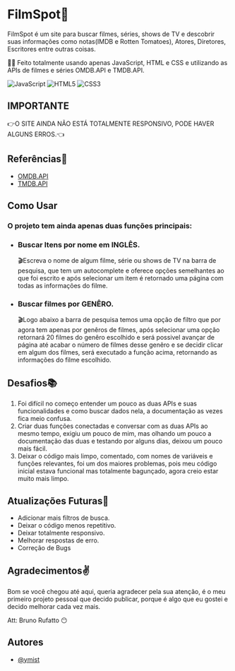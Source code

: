 # FilmSpot🍿

FilmSpot é um site para buscar filmes, séries, shows de TV e descobrir suas informações como notas(IMDB e Rotten Tomatoes), Atores, Diretores, Escritores entre outras coisas.

👨‍💻 Feito totalmente usando apenas JavaScript, HTML e CSS e utilizando as APIs de filmes e séries OMDB.API e TMDB.API.

![JavaScript](https://img.shields.io/badge/javascript-%23323330.svg?style=for-the-badge&logo=javascript&logoColor=%23F7DF1E)
![HTML5](https://img.shields.io/badge/html5-%23E34F26.svg?style=for-the-badge&logo=html5&logoColor=white)
![CSS3](https://img.shields.io/badge/css3-%231572B6.svg?style=for-the-badge&logo=css3&logoColor=white)
## IMPORTANTE

👉O SITE AINDA NÃO ESTÁ TOTALMENTE RESPONSIVO, PODE HAVER ALGUNS ERROS.👈

## Referências🔗

-   [OMDB.API](http://www.omdbapi.com/)
-   [TMDB.API](https://developer.themoviedb.org/docs/getting-started)

## Como Usar

### O projeto tem ainda apenas duas funções principais:

-   ### Buscar Itens por nome em **INGLÊS**.
    🎬Escreva o nome de algum filme, série ou shows de TV na barra de pesquisa, que tem um autocomplete e oferece opções semelhantes ao que foi escrito e após selecionar um item é retornado uma página com todas as informações do filme.
-   ### Buscar filmes por **GENÊRO**.
    🎬Logo abaixo a barra de pesquisa temos uma opção de filtro que por agora tem apenas por genêros de filmes, após selecionar uma opção retornará 20 filmes do genêro escolhido e será possivel avançar de página até acabar o número de filmes desse genêro e se decidir clicar em algum dos filmes, será executado a função acima, retornando as informações do filme escolhido.

## Desafios📚

1. Foi difícil no começo entender um pouco as duas APIs e suas funcionalidades e como buscar dados nela, a documentação as vezes fica meio confusa.
2. Criar duas funções conectadas e conversar com as duas APIs ao mesmo tempo, exigiu um pouco de mim, mas olhando um pouco a documentação das duas e testando por alguns dias, deixou um pouco mais fácil.
3. Deixar o código mais limpo, comentado, com nomes de variáveis e funções relevantes, foi um dos maiores problemas, pois meu código inicial estava funcional mas totalmente bagunçado, agora creio estar muito mais limpo.

## Atualizações Futuras🔮

-   Adicionar mais filtros de busca.
-   Deixar o código menos repetitivo.
-   Deixar totalmente responsivo.
-   Melhorar respostas de erro.
-   Correção de Bugs

## Agradecimentos✌️

Bom se você chegou até aqui, queria agradecer pela sua atenção, é o meu primeiro projeto pessoal que decido publicar, porque é algo que eu gostei e decido melhorar cada vez mais.

Att: Bruno Rufatto 😶

## Autores

-   [@ymist](https://www.github.com/ymist)
